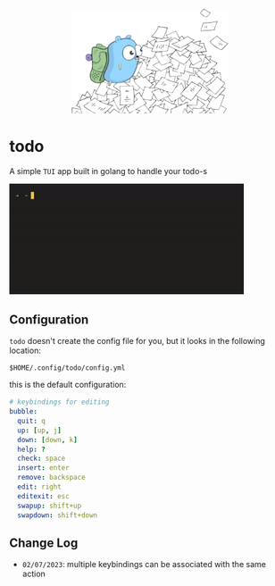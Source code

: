 <p align="center">
    <img style="width:20em;" src="./assets/mascott.png" alt="mascott.png">
</p>

# todo

A simple `TUI` app built in golang to handle your todo-s


<img style="width:30em;" src="./assets/demo.gif" alt="jim">

## Configuration

`todo` doesn't create the config file for you, but it looks in the following location:

```shell
$HOME/.config/todo/config.yml
```

this is the default configuration:

```yml
# keybindings for editing
bubble:
  quit: q
  up: [up, j]
  down: [down, k]
  help: ?
  check: space
  insert: enter
  remove: backspace
  edit: right
  editexit: esc
  swapup: shift+up
  swapdown: shift+down
```

## Change Log

- `02/07/2023`: multiple keybindings can be associated with the same action